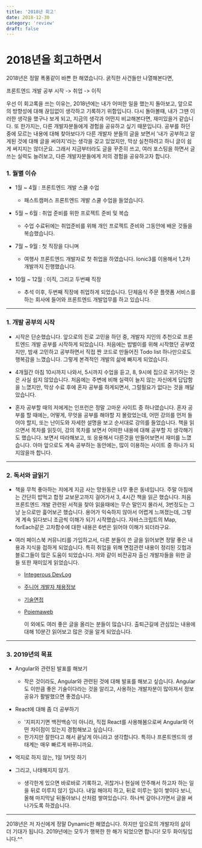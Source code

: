 ```yaml
---
title: '2018년 회고'
date: 2018-12-30
category: 'review'
draft: false
---
```


# 2018년을 회고하면서

2018년은 정말 폭풍같이 바쁜 한 해였습니다.
굵직한 사건들만 나열해본다면,

프론트엔드 개발 공부 시작 -> 취업 -> 이직

우선 이 회고록을 쓰는 이유는, 2018년에는 내가 어떠한 일을 했는지 돌아보고, 앞으로의 방향성에 대해 끊임없이 생각하고 기록하기 위함입니다.
다시 돌아볼때, 내가 그땐 이러한 생각을 했구나 보게 되고, 지금의 생각과 어떤지 비교해본다면, 재미있을거 같습니다.
또 한가지는, 다른 개발자분들에게 경험을 공유하고 싶기 때문입니다. 공부를 하던 중에 모르는 내용에 대해 찾아보다가 다른 개발자 분들의 글을 보면서 '내가 공부하고 알게된 것에 대해 글을 써야지'라는 생각을 갖고 있었지만, 막상 실천하려고 하니 글이 쉽게 써지지는 않더군요.
그래서 지금부터라도 글을 꾸준히 쓰고, 여러 포스팅을 하면서 글쓰는 실력도 늘려보고, 다른 개발자분들에게 저의 경험을 공유하고자 합니다.

### 1. 월별 이슈

- 1월 ~ 4월 : 프론트엔드 개발 스쿨 수업

  - 패스트캠퍼스 프론트엔드 개발 스쿨 수업을 들었습니다.

- 5월 ~ 6월 : 취업 준비를 위한 프로젝트 준비 및 복습

  - 수업 수료뒤에는 취업준비를 위해 개인 프로젝트 준비와 그동안에 배운 것들을 복습했습니다.

- 7월 ~ 9월 : 첫 직장을 다니며

  - 여행사 프론트엔드 개발자로 첫 취업을 하였습니다. Ionic3를 이용해서 1,2차 개발까지 진행했습니다.

- 10월 ~ 12월 : 이직, 그리고 두번째 직장
  - 추석 이후, 두번째 직장에 취업하게 되었습니다. 단체음식 주문 플랫폼 서비스를 하는 회사에 들어와 프론트엔드 개발업무를 하고 있습니다.

---

### 1. 개발 공부의 시작

- 시작은 단순했습니다. 앞으로의 진로 고민을 하던 중, 개발자 지인의 추천으로 프론트엔드 개발 공부를 시작하게 되었습니다.
  처음에는 밥벌이를 위해 시작했던 공부였지만, 밤새 고민하고 공부하면서 직접 짠 코드로 만들어진 Todo list 하나만으로도 행복감을 느꼈습니다.
  그렇게 본격적인 개발의 삶에 빠지게 되었습니다.

- 4개월간 아침 10시까지 나와서, 5시까지 수업을 듣고, 8, 9시에 집으로 귀가하는 것은 사실 쉽지 않았습니다. 처음에는 주변에 비해 실력이 늘지 않는 자신에게 답답함을 느꼈지만, 막상 수료 후에 혼자 공부를 하게되면서, 그럴필요가 없다는 것을 깨달았습니다.

- 혼자 공부할 때의 저에게는 인프런은 정말 고마운 사이트 중 하나였습니다. 혼자 공부를 할 때에는, 어떻게, 무엇을 공부를 해야할 지 몰랐었는데, 어떤 강의를 먼저 들어야 할지, 또는 난이도와 자세한 설명을 보고 순서대로 강의를 들었습니다. 책을 읽으면서 목차를 읽듯이, 강의 목차를 보면서 어떠한 내용에 대해 공부할 지 생각해기도 했습니다. 보면서 따라해보고, 또 응용해서 다른것을 만들어보면서 재미를 느꼈습니다. 아마 앞으로도 계속 공부하는 동안에는, 많이 이용하는 사이트 중 하나가 되지않을까 합니다.

---

### 2. 독서와 글읽기

- 책을 무척 좋아하는 저에게 지금 사는 망원동은 너무 좋은 동네입니다. 주말 아침에는 간단히 밥먹고 합정 교보문고까지 걸어가서 3, 4시간 책을 읽곤 했습니다. 처음 프론트엔드 개발 관련된 서적을 찾아 읽을때에는 무슨 말인지 몰라서, 3번정도는 그냥 눈으로만 흝어보곤 했습니다. 용어가 익숙하지 않아서 어렵게 느껴졌는데, 그렇게 계속 읽다보니 조금씩 이해가 되기 시작했습니다. 자바스크립트의 Map, forEach같은 고차함수에 대한 내용은 6번은 읽어야 이해가 되더라구요.

- 여러 페이스북 커뮤니티를 가입하고서, 다른 분들이 쓴 글을 읽어보면 정말 좋은 내용과 지식을 접하게 되었습니다. 특히 취업을 위해 면접관련 내용이 정리된 깃헙과 블로그들이 많은 도움이 되었습니다. 저와 같이 비전공자 출신 개발자들을 위한 글들 또한 재미있게 읽었습니다.

  - [Integerous DevLog](https://ryan-han.com)

  - [주니어 개발자 채용정보](https://github.com/jojoldu/junior-recruit-scheduler)

  - [기술면접](https://github.com/JaeYeopHan/Interview_Question_for_Beginner)

  - [Poiemaweb](https://poiemaweb.com)

    이 외에도 여러 좋은 글을 올리는 분들이 많습니다. 출퇴근길에 관심있는 내용에 대해 10분간 읽어보고 많은 것을 알게 되었습니다.

---

### 3. 2019년의 목표

- Angular와 관련된 발표를 해보기

  - 작은 것이라도, Angular와 관련된 것에 대해 발표를 해보고 싶습니다. Angular도 이만큼 좋은 기술이다라는 것을 알리고, 사용하는 개발자분이 많아져서 정보공유가 활발했으면 좋겠습니다.

- React에 대해 좀 더 공부하기

  - '지피지기면 백전백승'이 아니라, 직접 React를 사용해봄으로써 Angular와 어떤 차이점이 있는지 경험해보고 싶습니다.
  - 한가지만 잘한다고 해서 끝날게 아니라고 생각합니다. 특히나 프론트엔드의 생태계는 매우 빠르게 바뀌니까요.

- 억지로 하지 않는, 1일 1커밋 하기

- 그리고, 나태해지지 않기.
  - 생각한게 있으면 바로바로 기록하고, 귀찮거나 현실에 안주해서 하고자 하는 일을 뒤로 미루지 않기 입니다. 내일 해야지 하고, 뒤로 미루는 일이 쌓이다 보니, 올해 마지막날 뒤돌아보니 산처럼 쌓여있습니다. 하나씩 갚아나가면서 글을 써 나가도록 하겠습니다.

---

2018년은 저 자신에게 정말 Dynamic한 해였습니다.
하지만 앞으로의 개발자의 삶이 더 기대가 됩니다.
2019년에는 모두가 행복한 한 해가 되었으면 합니다!
모두 화이팅입니다.^^
